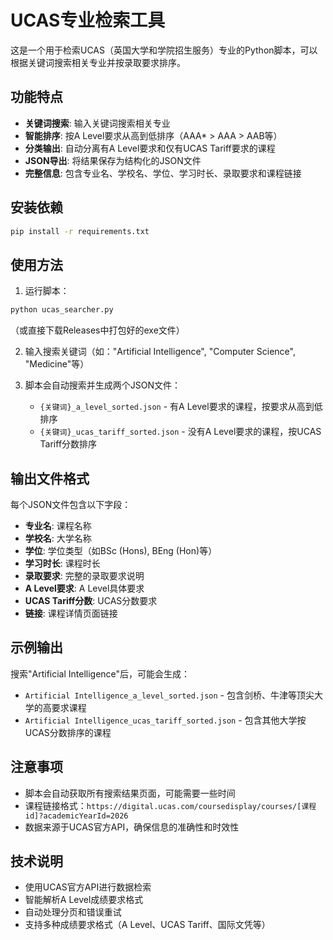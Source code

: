 # UCAS专业检索工具

这是一个用于检索UCAS（英国大学和学院招生服务）专业的Python脚本，可以根据关键词搜索相关专业并按录取要求排序。

## 功能特点

-  **关键词搜索**: 输入关键词搜索相关专业
-  **智能排序**: 按A Level要求从高到低排序（AAA* > AAA > AAB等）
-  **分类输出**: 自动分离有A Level要求和仅有UCAS Tariff要求的课程
-  **JSON导出**: 将结果保存为结构化的JSON文件
-  **完整信息**: 包含专业名、学校名、学位、学习时长、录取要求和课程链接

## 安装依赖

```bash
pip install -r requirements.txt
```

## 使用方法

1. 运行脚本：
```bash
python ucas_searcher.py
```
（或直接下载Releases中打包好的exe文件）

2. 输入搜索关键词（如："Artificial Intelligence", "Computer Science", "Medicine"等）

3. 脚本会自动搜索并生成两个JSON文件：
   - `{关键词}_a_level_sorted.json` - 有A Level要求的课程，按要求从高到低排序
   - `{关键词}_ucas_tariff_sorted.json` - 没有A Level要求的课程，按UCAS Tariff分数排序

## 输出文件格式

每个JSON文件包含以下字段：
- **专业名**: 课程名称
- **学校名**: 大学名称
- **学位**: 学位类型（如BSc (Hons), BEng (Hon)等）
- **学习时长**: 课程时长
- **录取要求**: 完整的录取要求说明
- **A Level要求**: A Level具体要求
- **UCAS Tariff分数**: UCAS分数要求
- **链接**: 课程详情页面链接

## 示例输出

搜索"Artificial Intelligence"后，可能会生成：
- `Artificial Intelligence_a_level_sorted.json` - 包含剑桥、牛津等顶尖大学的高要求课程
- `Artificial Intelligence_ucas_tariff_sorted.json` - 包含其他大学按UCAS分数排序的课程

## 注意事项

- 脚本会自动获取所有搜索结果页面，可能需要一些时间
- 课程链接格式：`https://digital.ucas.com/coursedisplay/courses/[课程id]?academicYearId=2026`
- 数据来源于UCAS官方API，确保信息的准确性和时效性

## 技术说明

- 使用UCAS官方API进行数据检索
- 智能解析A Level成绩要求格式
- 自动处理分页和错误重试
- 支持多种成绩要求格式（A Level、UCAS Tariff、国际文凭等）